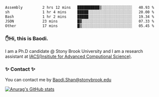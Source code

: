 <!--START_SECTION:waka-->

```txt
Assembly         2 hrs 12 mins   ██████████▒░░░░░░░░░░░░░░   40.93 %
sh               1 hr 4 mins     █████░░░░░░░░░░░░░░░░░░░░   20.00 %
Bash             1 hr 2 mins     █████░░░░░░░░░░░░░░░░░░░░   19.34 %
JSON             23 mins         █▓░░░░░░░░░░░░░░░░░░░░░░░   07.33 %
Other            17 mins         █▒░░░░░░░░░░░░░░░░░░░░░░░   05.45 %
```

<!--END_SECTION:waka-->

### ✋Hi, this is Baodi. 

I am a Ph.D candidate @ Stony Brook University and I am a research assistant at [IACS(Insitiute for Advanced Computional Science)](https://iacs.stonybrook.edu/).

### ✨ Contact ✨

You can contact me by [Baodi.Shan@stonybrook.edu](mailto:Baodi.Shan@stonybrook.edu)

[![Anurag's GitHub stats](https://github-readme-stats.vercel.app/api?username=lwshanbd&theme=jolly&show_icons=true&count_private=true&include_all_commits=true)](https://github.com/anuraghazra/github-readme-stats)



<!--
**lwshanbd/lwshanbd** is a ✨ _special_ ✨ repository because its `README.md` (this file) appears on your GitHub profile.

Here are some ideas to get you started:

- 🔭 I’m currently working on ...
- 🌱 I’m currently learning ...
- 👯 I’m looking to collaborate on ...
- 🤔 I’m looking for help with ...
- 💬 Ask me about ...
- 📫 How to reach me: ...
- 😄 Pronouns: ...
- ⚡ Fun fact: ...
-->
